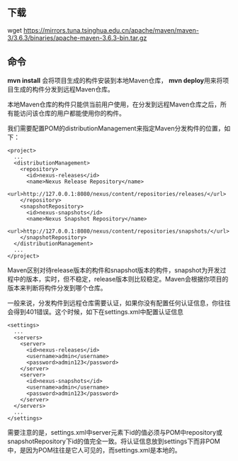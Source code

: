 ## 下载

wget  https://mirrors.tuna.tsinghua.edu.cn/apache/maven/maven-3/3.6.3/binaries/apache-maven-3.6.3-bin.tar.gz

## 命令 

**mvn install** 会将项目生成的构件安装到本地Maven仓库，
**mvn deploy**用来将项目生成的构件分发到远程Maven仓库。

本地Maven仓库的构件只能供当前用户使用，在分发到远程Maven仓库之后，所有能访问该仓库的用户都能使用你的构件。

我们需要配置POM的distributionManagement来指定Maven分发构件的位置，如下：

```
<project>    
  ...    
  <distributionManagement>    
    <repository>    
      <id>nexus-releases</id>    
      <name>Nexus Release Repository</name>    
      <url>http://127.0.0.1:8080/nexus/content/repositories/releases/</url>    
    </repository>    
    <snapshotRepository>    
      <id>nexus-snapshots</id>    
      <name>Nexus Snapshot Repository</name>    
      <url>http://127.0.0.1:8080/nexus/content/repositories/snapshots/</url>    
    </snapshotRepository>    
  </distributionManagement>    
  ...    
</project>  
```

Maven区别对待release版本的构件和snapshot版本的构件，snapshot为开发过程中的版本，实时，但不稳定，release版本则比较稳定。Maven会根据你项目的版本来判断将构件分发到哪个仓库。

一般来说，分发构件到远程仓库需要认证，如果你没有配置任何认证信息，你往往会得到401错误。这个时候，如下在settings.xml中配置认证信息

```
<settings>    
  ...    
  <servers>    
    <server>    
      <id>nexus-releases</id>    
      <username>admin</username>    
      <password>admin123</password>    
    </server>    
    <server>    
      <id>nexus-snapshots</id>    
      <username>admin</username>    
      <password>admin123</password>    
    </server>      
  </servers>    
  ...    
</settings>  
```

需要注意的是，settings.xml中server元素下id的值必须与POM中repository或snapshotRepository下id的值完全一致。将认证信息放到settings下而非POM中，是因为POM往往是它人可见的，而settings.xml是本地的。

